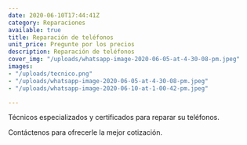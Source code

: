 ```yaml
---
date: 2020-06-10T17:44:41Z
category: Reparaciones
available: true
title: Reparación de teléfonos
unit_price: Pregunte por los precios
description: Reparación de teléfonos
cover_img: "/uploads/whatsapp-image-2020-06-05-at-4-30-08-pm.jpeg"
images:
- "/uploads/tecnico.png"
- "/uploads/whatsapp-image-2020-06-05-at-4-30-08-pm.jpeg"
- "/uploads/whatsapp-image-2020-06-10-at-1-00-42-pm.jpeg"

---
```

Técnicos especializados y certificados para reparar su teléfonos.

Contáctenos para ofrecerle la mejor cotización.